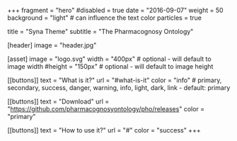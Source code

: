 +++
fragment = "hero"
#disabled = true
date = "2016-09-07"
weight = 50
background = "light" # can influence the text color
particles = true

title = "Syna Theme"
subtitle = "The Pharmacognosy Ontology"

[header]
  image = "header.jpg"

[asset]
  image = "logo.svg"
  width = "400px" # optional - will default to image width
  #height = "150px" # optional - will default to image height

[[buttons]]
  text = "What is it?"
  url = "#what-is-it"
  color = "info" # primary, secondary, success, danger, warning, info, light, dark, link - default: primary

[[buttons]]
  text = "Download"
  url = "https://github.com/pharmacognosyontology/pho/releases"
  color = "primary"

[[buttons]]
  text = "How to use it?"
  url = "#"
  color = "success"
+++
